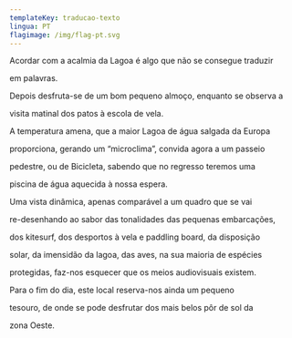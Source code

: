 ```yaml
---
templateKey: traducao-texto
lingua: PT
flagimage: /img/flag-pt.svg
---
```

Acordar com a acalmia da Lagoa é algo que não se consegue traduzir

em palavras.

Depois desfruta-se de um bom pequeno almoço, enquanto se observa a

visita matinal dos patos à escola de vela.

A temperatura amena, que a maior Lagoa de água salgada da Europa

proporciona, gerando um “microclima”, convida agora a um passeio

pedestre, ou de Bicicleta, sabendo que no regresso teremos uma

piscina de água aquecida à nossa espera.

Uma vista dinâmica, apenas comparável a um quadro que se vai

re-desenhando ao sabor das tonalidades das pequenas embarcações,

dos kitesurf, dos desportos à vela e paddling board, da disposição

solar, da imensidão da lagoa, das aves, na sua maioria de espécies

protegidas, faz-nos esquecer que os meios audiovisuais existem.

Para o fim do dia, este local reserva-nos ainda um pequeno

tesouro, de onde se pode desfrutar dos mais belos pôr de sol da

zona Oeste.